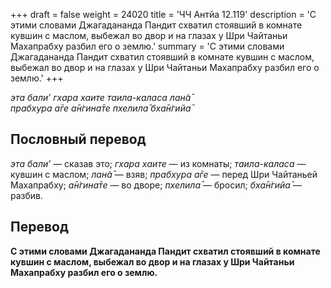 +++
draft = false
weight = 24020
title = 'ЧЧ Антйа 12.119'
description = 'С этими словами Джагадананда Пандит схватил стоявший в комнате кувшин с маслом, выбежал во двор и на глазах у Шри Чайтаньи Махапрабху разбил его о землю.'
summary = 'С этими словами Джагадананда Пандит схватил стоявший в комнате кувшин с маслом, выбежал во двор и на глазах у Шри Чайтаньи Махапрабху разбил его о землю.'
+++

_эта бали’ гхара хаите таила-каласа лан̃а̄  
прабхура а̄ге а̄н̇гина̄те пхелила̄ бха̄н̇гийа̄_

## Пословный перевод

_эта_ _бали’_ — сказав это; _гхара_ _хаите_ — из комнаты; _таила_\-_каласа_ — кувшин с маслом; _лан̃а̄_ — взяв; _прабхура_ _а̄ге_ — перед Шри Чайтаньей Махапрабху; _а̄н̇гина̄те_ — во дворе; _пхелила̄_ — бросил; _бха̄н̇гийа̄_ — разбив.

## Перевод

**С этими словами Джагадананда Пандит схватил стоявший в комнате кувшин с маслом, выбежал во двор и на глазах у Шри Чайтаньи Махапрабху разбил его о землю.**
